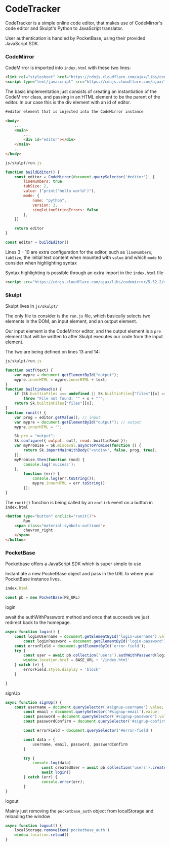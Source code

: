 # CodeTracker

CodeTracker is a simple online code editor, that makes use of CodeMirror's code editor and Skulpt's Python to JavaScript translator.

User authentication is handled by PocketBase, using their provided JavaScript SDK.

### CodeMirror

CodeMirror is imported into `index.html` with these two lines:

```html
<link rel="stylesheet" href="https://cdnjs.cloudflare.com/ajax/libs/codemirror/5.52.2/codemirror.min.css"></link>
<script type="text/javascript" src="https://cdnjs.cloudflare.com/ajax/libs/codemirror/5.52.2/codemirror.min.js"></script>
```

The basic implementation just consists of creating an instantiation of the CodeMirror class, and passing in an HTML element to be the parent of the editor. In our case this is the div element with an id of editor.

```html
#editor element that is injected into the CodeMirror instance

<body>
	...
	<main>
		...
		<div id="editor"></div>
	</main>
	...
</body>
```

```javascript
js/skulpt/run.js

function buildEditor() {
    const editor = CodeMirror(document.querySelector('#editor'), {
        lineNumbers: true,
        tabSize: 2,
        value: ("print('hello world')"),
        mode: {
            name: "python",
            version: 3,
            singleLineStringErrors: false
        },
    })

    return editor
}

const editor = buildEditor()
```

Lines 3 - 10 are extra configuration for the editor, such as `lineNumbers`, `tabSize`, the initial text content when mounted with `value` and which `mode` to consider when highlighting syntax

Syntax highlighting is possible through an extra import in the `index.html` file

```html
<script src="https://cdnjs.cloudflare.com/ajax/libs/codemirror/5.52.2/mode/python/python.min.js"></script>
```


### Skulpt

Skulpt lives in `js/skulpt/` 

The only file to consider is the `run.js` file, which basically selects two elements in the DOM, an input element, and an output element.

Our input element is the CodeMirror editor, and the output element is a `pre` element that will be written to after Skulpt executes our code from the input element.

The two are being defined on lines 13 and 14:

```javascript
js/skulpt/run.js

function outf(text) {
    var mypre = document.getElementById("output");
    mypre.innerHTML = mypre.innerHTML + text;
}
function builtinRead(x) {
    if (Sk.builtinFiles === undefined || Sk.builtinFiles["files"][x] === undefined)
        throw "File not found: '" + x + "'";
    return Sk.builtinFiles["files"][x];
}
function runit() {
    var prog = editor.getValue(); // input
    var mypre = document.getElementById("output"); // output
    mypre.innerHTML = '';

    Sk.pre = "output";
    Sk.configure({ output: outf, read: builtinRead });
    var myPromise = Sk.misceval.asyncToPromise(function () {
        return Sk.importMainWithBody("<stdin>", false, prog, true);
    });
    myPromise.then(function (mod) {
        console.log('success');
    },
        function (err) {
            console.log(err.toString());
            mypre.innerHTML = err.toString()
        });
}
```

The `runit()` function is being called by an `onclick` event on a button in `index.html`

```html
<button type="button" onclick="runit()">
        Run
	<span class="material-symbols-outlined">
		chevron_right
	</span>
</button>
```

### PocketBase

Pocketbase offers a JavaScript SDK which is super simple to use

Instantiate a new PocketBase object and pass in the URL to where your PocketBase instance lives.

```javascript
index.html

const pb = new PocketBase(PB_URL)
```

login 

await the authWithPassword method and once that succeeds we just redirect back to the homepage.

```javascript
async function login() {
	const loginUsername = document.getElementById('login-username').value;
        const loginPassword = document.getElementById('login-password').value;
	const errorField = document.getElementById('error-field');
	try {
		const user = await pb.collection('users').authWithPassword(loginUsername, loginPassword);
		window.location.href = BASE_URL + '/index.html'
	} catch (e) {
		errorField.style.display = 'block'
	}

}
```

signUp

```javascript
async function signUp() {
	const username = document.querySelector('#signup-username').value;
        const email = document.querySelector('#signup-email').value;
        const password = document.querySelector('#signup-password').value;
        const passwordConfirm = document.querySelector('#signup-confirm-password').value;

        const errorField = document.querySelector('#error-field')

        const data = {
        	username, email, password, passwordConfirm
        }

        try {
        	console.log(data)
                const createdUser = await pb.collection('users').create(data);
                await login()
        } catch (err) {
                console.error(err);
        }
}
```

logout 

Mainly just removing the `pocketbase_auth` object from localStorage and reloading the window

```javascript
async function logout() {
	localStorage.removeItem('pocketbase_auth')
	window.location.reload()
}
```
